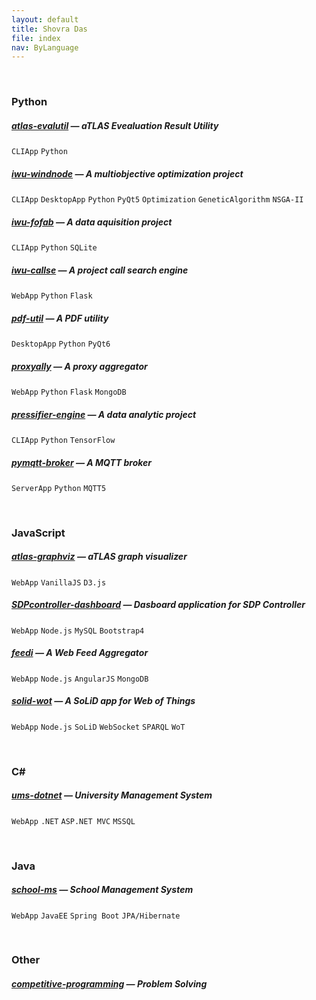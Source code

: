 ```yaml
---
layout: default
title: Shovra Das
file: index
nav: ByLanguage
---
```


<br>

### Python
##### [atlas-evalutil](https://github.com/shovradas/atlas-evalutil) &#8212; aTLAS Evealuation Result Utility
`CLIApp` `Python`  
##### [iwu-windnode](https://github.com/shovradas/windnode-demonstrator) &#8212; A multiobjective optimization project
`CLIApp` `DesktopApp` `Python` `PyQt5` `Optimization` `GeneticAlgorithm` `NSGA-II`
##### [iwu-fofab](https://github.com/shovradas/iwu-fofab) &#8212; A data aquisition project
`CLIApp` `Python` `SQLite` 
##### [iwu-callse](https://github.com/shovradas/iwu-callse) &#8212; A project call search engine
`WebApp` `Python` `Flask` 
##### [pdf-util](https://github.com/shovradas/pdf-util) &#8212; A PDF utility
`DesktopApp` `Python` `PyQt6` 
##### [proxyally](https://github.com/shovradas/proxyally) &#8212; A proxy aggregator
`WebApp` `Python` `Flask` `MongoDB` 
##### [pressifier-engine](https://github.com/binuv-tuc/pressifier-engine) &#8212; A data analytic project
`CLIApp` `Python` `TensorFlow` 
##### [pymqtt-broker](https://github.com/shovradas/pymqtt-broker) &#8212; A MQTT broker
`ServerApp` `Python`  `MQTT5`

<br>

### JavaScript
##### [atlas-graphviz](https://github.com/shovradas/atlas-graphviz) &#8212; aTLAS graph visualizer
`WebApp`  `VanillaJS` `D3.js` 
##### [SDPcontroller-dashboard](https://github.com/shovradas/SDPcontroller-dashboard) &#8212; Dasboard application for SDP Controller
`WebApp` `Node.js` `MySQL` `Bootstrap4` 
##### [feedi](https://github.com/shovradas/feedi) &#8212; A Web Feed Aggregator
`WebApp` `Node.js` `AngularJS` `MongoDB` 
##### [solid-wot](https://github.com/shovradas/solid-wot) &#8212; A SoLiD app for Web of Things
`WebApp` `Node.js` `SoLiD` `WebSocket` `SPARQL` `WoT`

<br>

### C#
##### [ums-dotnet](https://github.com/shovradas/ums-dotnet) &#8212; University Management System
`WebApp` `.NET` `ASP.NET MVC` `MSSQL` 

<br>

### Java
##### [school-ms](https://github.com/shovradas/school-ms) &#8212; School Management System
`WebApp` `JavaEE` `Spring Boot` `JPA/Hibernate` 

<br>

### Other
##### [competitive-programming](https://github.com/shovradas/competitive-programming) &#8212; Problem Solving
   